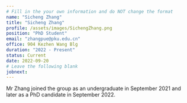 ```yaml
---
# Fill in the your own information and do NOT change the format
name: "Sicheng Zhang"
title: "Sicheng Zhang"
profile: /assets/images/SichengZhang.png
position: "PhD Student"
email: "zhangpue@pku.edu.cn"
office: 904 Kezhen Wang Blg
duration: "2022 - Present"
status: Current
date: 2022-09-20
# Leave the following blank
jobnext: 
---
```


Mr Zhang joined the group as an undergraduate in September 2021 and later as a PhD candidate in September 2022. 
